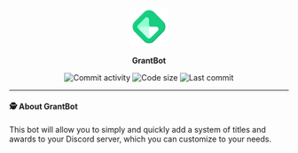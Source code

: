 <p align="center">
    <img width="14%" height="14%" src=".assets/grant-bot.png">
    <br>
</p>
<p align="center">
    <b>GrantBot</b>
</p>
<p align="center">
    <a>
        <img alt="Commit activity" src="https://img.shields.io/github/commit-activity/m/oqo0/grant-bot">
    </a>
    <a>
        <img alt="Code size" src="https://img.shields.io/github/languages/code-size/oqo0/grant-bot">
    </a>
    <a>
        <img alt="Last commit" src="https://img.shields.io/github/last-commit/oqo0/grant-bot">
    </a>
</p>

---

#### 🕵️ About GrantBot

This bot will allow you to simply and quickly add a system of titles and awards to your Discord server, which you can customize to your needs.